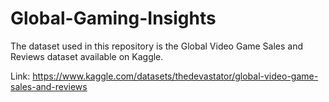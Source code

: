 # Global-Gaming-Insights

The dataset used in this repository is the Global Video Game Sales and Reviews dataset available on Kaggle. 

Link: https://www.kaggle.com/datasets/thedevastator/global-video-game-sales-and-reviews
